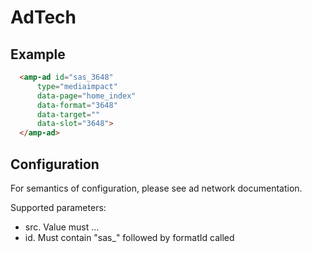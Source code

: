 <!---
Copyright 2015 The AMP HTML Authors. All Rights Reserved.

Licensed under the Apache License, Version 2.0 (the "License");
you may not use this file except in compliance with the License.
You may obtain a copy of the License at

      http://www.apache.org/licenses/LICENSE-2.0

Unless required by applicable law or agreed to in writing, software
distributed under the License is distributed on an "AS-IS" BASIS,
WITHOUT WARRANTIES OR CONDITIONS OF ANY KIND, either express or implied.
See the License for the specific language governing permissions and
limitations under the License.
-->

# AdTech

## Example

```html
  <amp-ad id="sas_3648"
      type="mediaimpact"
      data-page="home_index"
      data-format="3648"
      data-target=""
      data-slot="3648">
  </amp-ad>
```

## Configuration

For semantics of configuration, please see ad network documentation.

Supported parameters:

- src. Value must ...
- id. Must contain "sas_" followed by formatId called
